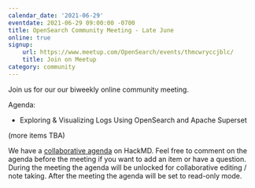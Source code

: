 ```yaml
---
calendar_date: '2021-06-29'
eventdate: 2021-06-29 09:00:00 -0700
title: OpenSearch Community Meeting - Late June
online: true
signup:
    url: https://www.meetup.com/OpenSearch/events/thmcwryccjblc/
    title: Join on Meetup
category: community
---
```


Join us for our our biweekly online community meeting. 

Agenda:
- Exploring & Visualizing Logs Using OpenSearch and Apache Superset

(more items TBA)

We have a [collaborative agenda](https://hackmd.io/gJB35kl-QOCxWDsRGqwlmg) on HackMD. Feel free to comment on the agenda before the meeting if you want to add an item or have a question. During the meeting the agenda will be unlocked for collaborative editing / note taking. After the meeting the agenda will be set to read-only mode. 